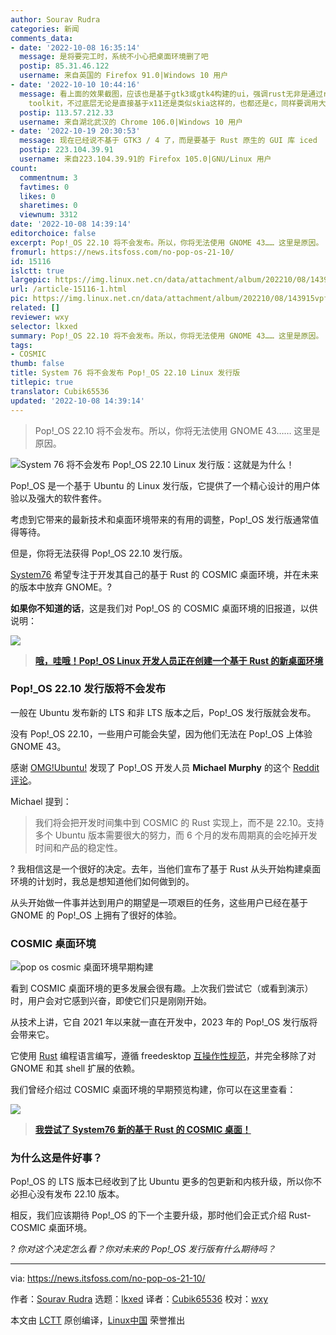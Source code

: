 ```yaml
---
author: Sourav Rudra
categories: 新闻
comments_data:
- date: '2022-10-08 16:35:14'
  message: 是将要完工时，系统不小心把桌面环境删了吧
  postip: 85.31.46.122
  username: 来自英国的 Firefox 91.0|Windows 10 用户
- date: '2022-10-10 10:44:16'
  message: 看上面的效果截图，应该也是基于gtk3或gtk4构建的ui，强调rust无非是通过rust去调用gtk的c api。如果这么喜欢为rust构建生态，不如尝试让rust直接从底层构建ui
    toolkit，不过底层无论是直接基于x11还是类似skia这样的，也都还是c，同样要调用大量c api
  postip: 113.57.212.33
  username: 来自湖北武汉的 Chrome 106.0|Windows 10 用户
- date: '2022-10-19 20:30:53'
  message: 现在已经说不基于 GTK3 / 4 了，而是要基于 Rust 原生的 GUI 库 iced
  postip: 223.104.39.91
  username: 来自223.104.39.91的 Firefox 105.0|GNU/Linux 用户
count:
  commentnum: 3
  favtimes: 0
  likes: 0
  sharetimes: 0
  viewnum: 3312
date: '2022-10-08 14:39:14'
editorchoice: false
excerpt: Pop!_OS 22.10 将不会发布。所以，你将无法使用 GNOME 43…… 这里是原因。
fromurl: https://news.itsfoss.com/no-pop-os-21-10/
id: 15116
islctt: true
largepic: https://img.linux.net.cn/data/attachment/album/202210/08/143915vpfvlqmqfumvqqvb.png
url: /article-15116-1.html
pic: https://img.linux.net.cn/data/attachment/album/202210/08/143915vpfvlqmqfumvqqvb.png.thumb.jpg
related: []
reviewer: wxy
selector: lkxed
summary: Pop!_OS 22.10 将不会发布。所以，你将无法使用 GNOME 43…… 这里是原因。
tags:
- COSMIC
thumb: false
title: System 76 将不会发布 Pop!_OS 22.10 Linux 发行版
titlepic: true
translator: Cubik65536
updated: '2022-10-08 14:39:14'
---
```



> 
> Pop!\_OS 22.10 将不会发布。所以，你将无法使用 GNOME 43…… 这里是原因。
> 
> 
> 


![System 76 将不会发布 Pop!_OS 22.10 Linux 发行版：这就是为什么！](/data/attachment/album/202210/08/143915vpfvlqmqfumvqqvb.png)


Pop!\_OS 是一个基于 Ubuntu 的 Linux 发行版，它提供了一个精心设计的用户体验以及强大的软件套件。


考虑到它带来的最新技术和桌面环境带来的有用的调整，Pop!\_OS 发行版通常值得等待。


但是，你将无法获得 Pop!\_OS 22.10 发行版。


[System76](https://system76.com/) 希望专注于开发其自己的基于 Rust 的 COSMIC 桌面环境，并在未来的版本中放弃 GNOME。?


**如果你不知道的话**，这是我们对 Pop!\_OS 的 COSMIC 桌面环境的旧报道，以供说明：


![](/data/attachment/album/202210/08/143916muu4u54z5ut8rtut.png)



> 
> **[哦，哇哦！Pop!\_OS Linux 开发人员正在创建一个基于 Rust 的新桌面环境](https://news.itsfoss.com/pop-os-cosmic-rust/)**
> 
> 
> 


### Pop!\_OS 22.10 发行版将不会发布


一般在 Ubuntu 发布新的 LTS 和非 LTS 版本之后，Pop!\_OS 发行版就会发布。


没有 Pop!\_OS 22.10，一些用户可能会失望，因为他们无法在 Pop!\_OS 上体验 GNOME 43。


感谢 [OMG!Ubuntu!](https://www.omgubuntu.co.uk/2022/09/excited-for-pop_os-22-10-dont-be) 发现了 Pop!\_OS 开发人员 **Michael Murphy** 的这个 [Reddit 评论](https://www.reddit.com/r/pop_os/comments/xifwt6/comment/ip3l425/)。


Michael 提到：



> 
> 我们将会把开发时间集中到 COSMIC 的 Rust 实现上，而不是 22.10。支持多个 Ubuntu 版本需要很大的努力，而 6 个月的发布周期真的会吃掉开发时间和产品的稳定性。
> 
> 
> 


? 我相信这是一个很好的决定。去年，当他们宣布了基于 Rust 从头开始构建桌面环境的计划时，我总是想知道他们如何做到的。


从头开始做一件事并达到用户的期望是一项艰巨的任务，这些用户已经在基于 GNOME 的 Pop!\_OS 上拥有了很好的体验。


### COSMIC 桌面环境


![pop os cosmic 桌面环境早期构建](/data/attachment/album/202210/08/143916rszfuk78p636m1sf.png)


看到 COSMIC 桌面环境的更多发展会很有趣。上次我们尝试它（或看到演示）时，用户会对它感到兴奋，即使它们只是刚刚开始。


从技术上讲，它自 2021 年以来就一直在开发中，2023 年的 Pop!\_OS 发行版将会带来它。


它使用 [Rust](https://www.rust-lang.org/) 编程语言编写，遵循 freedesktop [互操作性规范](https://www.freedesktop.org/wiki/Specifications/)，并完全移除了对 GNOME 和其 shell 扩展的依赖。


我们曾经介绍过 COSMIC 桌面环境的早期预览构建，你可以在这里查看：


![](/data/attachment/album/202210/08/143917z66zezmmesxe4q6v.png)



> 
> **[我尝试了 System76 新的基于 Rust 的 COSMIC 桌面！](https://news.itsfoss.com/system76-rust-cosmic-desktop/)**
> 
> 
> 


### 为什么这是件好事？


Pop!\_OS 的 LTS 版本已经收到了比 Ubuntu 更多的包更新和内核升级，所以你不必担心没有发布 22.10 版本。


相反，我们应该期待 Pop!\_OS 的下一个主要升级，那时他们会正式介绍 Rust-COSMIC 桌面环境。


*? 你对这个决定怎么看？你对未来的 Pop!\_OS 发行版有什么期待吗？*




---


via: <https://news.itsfoss.com/no-pop-os-21-10/>


作者：[Sourav Rudra](https://news.itsfoss.com/author/sourav/) 选题：[lkxed](https://github.com/lkxed) 译者：[Cubik65536](https://github.com/Cubik65536) 校对：[wxy](https://github.com/wxy)


本文由 [LCTT](https://github.com/LCTT/TranslateProject) 原创编译，[Linux中国](https://linux.cn/) 荣誉推出